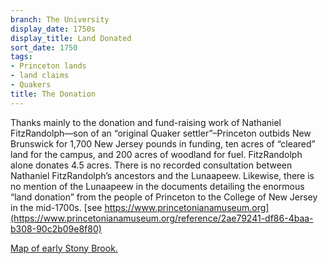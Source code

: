 ```yaml
---
branch: The University
display_date: 1750s
display_title: Land Donated
sort_date: 1750
tags:
- Princeton lands
- land claims
- Quakers
title: The Donation
---
```


Thanks mainly to the donation and fund-raising work of Nathaniel FitzRandolph—son of an “original Quaker settler”–Princeton outbids New Brunswick for 1,700 New Jersey pounds in funding, ten acres of “cleared” land for the campus, and 200 acres of woodland for fuel. FitzRandolph alone donates 4.5 acres. There is no recorded consultation between Nathaniel FitzRandolph’s ancestors and the Lunaapeew. Likewise, there is no mention of the Lunaapeew in the documents detailing the enormous “land donation” from the people of Princeton to the College of New Jersey in the mid-1700s.  [see https://www.princetonianamuseum.org](https://www.princetonianamuseum.org/reference/2ae79241-df86-4baa-b308-90c2b09e8f80)

[Map of early Stony Brook.](https://princetonhistory.org/green-oval-tour/early-stony-brook.html#:~:text=Its%20placement%20in%20this%20category,of%20land%20in%20Stony%20Brook)
